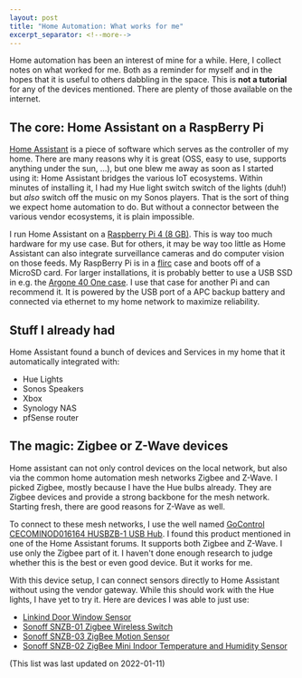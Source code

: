 ```yaml
---
layout: post
title: "Home Automation: What works for me"
excerpt_separator: <!--more-->
---
```


Home automation has been an interest of mine for a while. Here, I collect notes
on what worked for me. Both as a reminder for myself and in the hopes that it is
useful to others dabbling in the space. This is **not a tutorial** for any of
the devices mentioned. There are plenty of those available on the internet.

<!--more-->

## The core: Home Assistant on a RaspBerry Pi

[Home Assistant][hassi] is a piece of software which serves as the controller of
my home. There are many reasons why it is great (OSS, easy to use, supports
anything under the sun, ...), but one blew me away as soon as I started using
it: Home Assistant bridges the various IoT ecosystems. Within minutes of
installing it, I had my Hue light switch switch of the lights (duh!) but *also*
switch off the music on my Sonos players. That is the sort of thing we expect
home automation to do. But without a connector between the various vendor
ecosystems, it is plain impossible.

I run Home Assistant on a [Raspberry Pi 4 (8 GB)][raspi]. This is way too much
hardware for my use case. But for others, it may be way too little as Home
Assistant can also integrate surveillance cameras and do computer vision on
those feeds. My RaspBerry Pi is in a [flirc] case and boots off of a MicroSD
card. For larger installations, it is probably better to use a USB SSD in e.g.
the [Argone 40 One case][argon]. I use that case for another Pi and can
recommend it. It is powered by the USB port of a APC backup battery and
connected via ethernet to my home network to maximize reliability.

[hassi]: https://www.home-assistant.io/
[raspi]: https://www.raspberrypi.com/
[flirc]: https://flirc.tv/more/raspberry-pi-4-case
[argon]: https://www.argon40.com/argon-one-m-2-case-for-raspberry-pi-4.html

## Stuff I already had

Home Assistant found a bunch of devices and Services in my home that it automatically integrated with:

* Hue Lights
* Sonos Speakers
* Xbox
* Synology NAS
* pfSense router

## The magic: Zigbee or Z-Wave devices

Home assistant can not only control devices on the local network, but also via
the common home automation mesh networks Zigbee and Z-Wave. I picked Zigbee,
mostly because I have the Hue bulbs already. They are Zigbee devices and provide
a strong backbone for the mesh network. Starting fresh, there are good reasons
for Z-Wave as well.

To connect to these mesh networks, I use the well named
[GoControl CECOMINOD016164 HUSBZB-1 USB Hub](https://www.amazon.com/gp/product/B01GJ826F8).
I found this product mentioned in one of the Home Assistant forums. It supports
both Zigbee and Z-Wave. I use only the Zigbee part of it. I haven't done enough
research to judge whether this is the best or even good device. But it works for
me.

With this device setup, I can connect sensors directly to Home Assistant without
using the vendor gateway. While this should work with the Hue lights, I have yet
to try it. Here are devices I was able to just use:

* [Linkind Door Window Sensor](https://www.amazon.com/gp/product/B07YDF7967)
* [Sonoff SNZB-01 Zigbee Wireless Switch](https://www.amazon.com/gp/product/B08BF9YQK1)
* [Sonoff SNZB-03 ZigBee Motion Sensor](https://www.amazon.com/gp/product/B08BFFJ69V)
* [Sonoff SNZB-02 ZigBee Mini Indoor Temperature and Humidity Sensor](https://www.amazon.com/gp/product/B08BCJNDYQ)

(This list was last updated on 2022-01-11)

